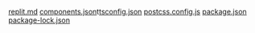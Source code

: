 

[replit.md](https://github.com/user-attachments/files/22409620/replit.md)
[components.json](https://github.com/user-attachments/files/22409621/components.json)t[tsconfig.json](https://github.com/user-attachments/files/22409625/tsconfig.json)
[postcss.config.js](https://github.com/user-attachments/files/22409624/postcss.config.js)
[package.json](https://github.com/user-attachments/files/22409623/package.json)
[package-lock.json](https://github.com/user-attachments/files/22409622/package-lock.json)
